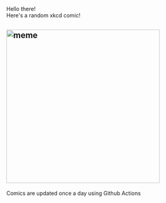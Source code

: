 Hello there! <br>Here's a random xkcd comic!<br>
## <img src="https://imgs.xkcd.com/comics/alien_visitors.png" alt="meme" width="400"/><br>
Comics are updated once a day using Github Actions